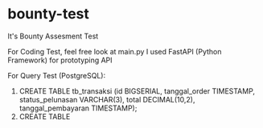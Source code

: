 # bounty-test
It's Bounty Assesment Test

For Coding Test, feel free look at main.py
I used FastAPI (Python Framework) for prototyping API

For Query Test (PostgreSQL):
1. CREATE TABLE tb_transaksi (id BIGSERIAL, tanggal_order TIMESTAMP, status_pelunasan VARCHAR(3), total DECIMAL(10,2), tanggal_pembayaran TIMESTAMP);
2. CREATE TABLE
